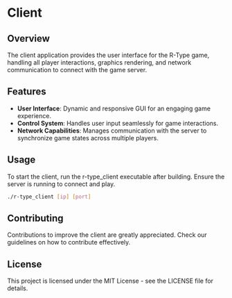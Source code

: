 # Client

## Overview
The client application provides the user interface for the R-Type game, handling all player interactions, graphics rendering, and network communication to connect with the game server.

## Features
- **User Interface**: Dynamic and responsive GUI for an engaging game experience.
- **Control System**: Handles user input seamlessly for game interactions.
- **Network Capabilities**: Manages communication with the server to synchronize game states across multiple players.

## Usage
To start the client, run the r-type_client executable after building. Ensure the server is running to connect and play.
```bash
./r-type_client [ip] [port]
```

## Contributing
Contributions to improve the client are greatly appreciated. Check our guidelines on how to contribute effectively.

## License
This project is licensed under the MIT License - see the LICENSE file for details.

